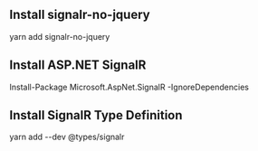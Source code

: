 ## Install signalr-no-jquery
yarn add signalr-no-jquery

## Install ASP.NET SignalR
Install-Package Microsoft.AspNet.SignalR -IgnoreDependencies

## Install SignalR Type Definition
yarn add --dev @types/signalr
